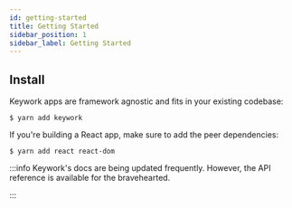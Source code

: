 ```yaml
---
id: getting-started
title: Getting Started
sidebar_position: 1
sidebar_label: Getting Started
---
```


## Install

Keywork apps are framework agnostic and fits in your existing codebase:

```shell title=Run in the root of your Cloudflare Worker project.
$ yarn add keywork
```

If you're building a React app, make sure to add the peer dependencies:

```shell title=Run in the root of your Cloudflare Worker project.
$ yarn add react react-dom
```

:::info
Keywork's docs are being updated frequently.
However, the API reference is available for the bravehearted.

:::
